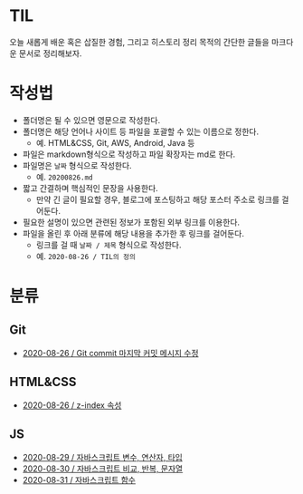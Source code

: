 # TIL

오늘 새롭게 배운 혹은 삽질한 경험, 그리고 히스토리 정리 목적의 간단한 글들을 마크다운 문서로 정리해보자.

# 작성법

- 폴더명은 될 수 있으면 영문으로 작성한다.
- 폴더명은 해당 언어나 사이트 등 파일을 포괄할 수 있는 이름으로 정한다.
  - 예. HTML&CSS, Git, AWS, Android, Java 등
- 파일은 markdown형식으로 작성하고 파일 확장자는 md로 한다.
- 파일명은 `날짜` 형식으로 작성한다.
  - 예. `20200826.md`
- 짧고 간결하며 핵심적인 문장을 사용한다.
  - 만약 긴 글이 필요할 경우, 블로그에 포스팅하고 해당 포스터 주소로 링크를 걸어둔다.
- 필요한 설명이 있으면 관련된 정보가 포함된 외부 링크를 이용한다.
- 파일을 올린 후 아래 분류에 해당 내용을 추가한 후 링크를 걸어둔다.
  - 링크를 걸 때 `날짜 / 제목` 형식으로 작성한다.
  - 예. `2020-08-26 / TIL의 정의`

# 분류

## Git

- [2020-08-26 / Git commit 마지막 커밋 메시지 수정](https://github.com/kimmy100b/TIL/blob/master/Git/20200826.md)

## HTML&CSS

- [2020-08-26 / z-index 속성](https://github.com/kimmy100b/TIL/blob/master/HTML%26CSS/20200826.md)

## JS

- [2020-08-29 / 자바스크립트 변수, 연산자, 타입](https://github.com/kimmy100b/TIL/blob/master/JS/20200829.md)
- [2020-08-30 / 자바스크립트 비교, 반복, 문자열](https://github.com/kimmy100b/TIL/blob/master/JS/20200830.md)
- [2020-08-31 / 자바스크립트 함수](https://github.com/kimmy100b/TIL/blob/master/JS/20200831.md)
